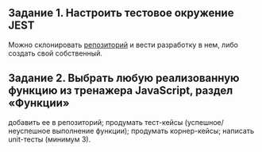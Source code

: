 ## Задание 1. Настроить тестовое окружение JEST
Можно склонировать [репозиторий](https://github.com/SkillfactoryCoding/learn-js-master) и вести разработку в нем, либо создать свой собственный.

## Задание 2. Выбрать любую реализованную функцию из тренажера JavaScript, раздел «Функции»
добавить ее в репозиторий;
продумать тест-кейсы (успешное/неуспешное выполнение функции);
продумать корнер-кейсы; 
написать unit-тесты (минимум 3).